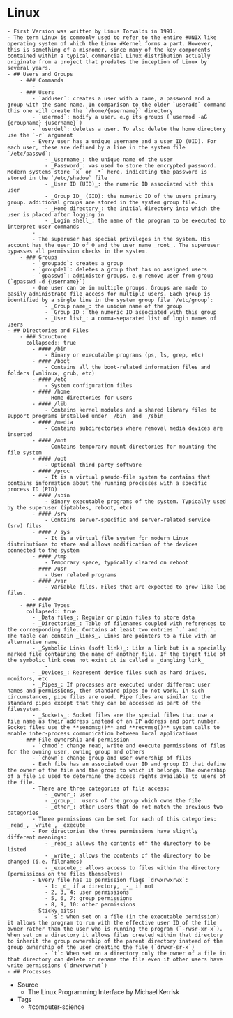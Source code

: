 # Linux
	- First Version was written by Linus Torvalds in 1991.
	- The term Linux is commonly used to refer to the entire #UNIX like operating system of which the Linux #Kernel forms a part. However, this is something of a misnomer, since many of the key components contained within a typical commercial Linux distribution actually originate from a project that predates the inception of Linux by several years.
	- ## Users and Groups
		- ### Commands
			-
		- ### Users
			- `adduser`: creates a user with a name, a password and a group with the same name. In comparison to the older `useradd` command this one will create the `/home/{username}` directory
			- `usermod`: modify a user. e.g its groups (`usermod -aG {groupname} {username}`)
			- `userdel`: deletes a user. To also delete the home directory use the `-r` argument
			- Every user has a unique username and a user ID (UID). For each user, these are defined by a line in the system file `/etc/passwd`:
				- _Username_: the unique name of the user
				- _Password_: was used to store the encrypted password. Modern systems store `x` or `*` here, indicating the password is stored in the `/etc/shadow` file
				- _User ID (UID)_: the numeric ID associated with this user
				- _Group ID_ (GID): the numeric ID of the users primary group. additional groups are stored in the system group file.
				- _Home directory_: the initial directory into which the user is placed after logging in
				- _Login shell_: the name of the program to be executed to interpret user commands
			-
			- The superuser has special privileges in the system. His account has the user ID of 0 and the user name _root_. The superuser bypasses all permission checks in the system.
		- ### Groups
			- `groupadd`: creates a group
			- `groupdel`: deletes a group that has no assigned users
			- `gpasswd`: administer groups. e.g remove user from group (`gpasswd -d {username}`)
			- One user can be in multiple groups. Groups are made to easily administrate file access for multiple users. Each group is identified by a single line in the system group file `/etc/group`:
				- _Group name_: the unique name of the group
				- _Group ID_: the numeric ID associated with this group
				- _User list_: a comma-separated list of login names of users
	- ## Directories and Files
		- ### Structure
		  collapsed:: true
			- #### /bin
				- Binary or executable programs (ps, ls, grep, etc)
			- #### /boot
				- Contains all the boot-related information files and folders (vmlinux, grub, etc)
			- #### /etc
				- System configuration files
			- #### /home
				- Home directories for users
			- #### /lib
				- Contains kernel modules and a shared library files to support programs installed under _/bin_ and _/sbin_
			- #### /media
				- Contains subdirectories where removal media devices are inserted
			- #### /mnt
				- Contains temporary mount directories for mounting the file system
			- #### /opt
				- Optional third party software
			- #### /proc
				- It is a virtual pseudo-file system to contains that contains information about the running processes with a specific process ID (PID)
			- #### /sbin
				- Binary executable programs of the system. Typically used by the superuser (iptables, reboot, etc)
			- #### /srv
				- Contains server-specific and server-related service (srv) files
			- #### / sys
				- It is a virtual file system for modern Linux distributions to store and allows modification of the devices connected to the system
			- #### /tmp
				- Temporary space, typically cleared on reboot
			- #### /usr
				- User related programs
			- #### /var
				- Variable files. Files that are expected to grow like log files.
			- ####
		- ### File Types
		  collapsed:: true
			- _Data files_: Regular or plain files to store data
			- _Directories_: Table of filenames coupled with references to the corresponding file. Contains at least two entries `.` and `..`. The table can contain _links_. Links are pointers to a file with an alternative name.
			- _Symbolic Links (soft link)_: Like a link but is a specially marked file containing the name of another file. If the target file of the symbolic link does not exist it is called a _dangling link_
				-
			- _Devices_: Represent device files such as hard drives, monitors, etc
			- _Pipes_: If processes are executed under different user names and permissions, then standard pipes do not work. In such circumstances, pipe files are used. Pipe files are similar to the standard pipes except that they can be accessed as part of the filesystem.
			- _Sockets_: Socket files are the special files that use a file name as their address instead of an IP address and port number. Socket files use the **sendmsg()** and **recvmsg()** system calls to enable inter-process communication between local applications
		- ### File ownership and permission
			- `chmod`: change read, write and execute permissions of files for the owning user, owning group and others
			- `chown`: change group and user ownership of files
			- Each file has an associated user ID and group ID that define the owner of the file and the group to which it belongs. The ownership of a file is used to determine the access rights available to users of the file.
			- There are three categories of file access:
				- _owner_: user
				- _group_:  users of the group which owns the file
				- _other_: other users that do not match the previous two categories
			- Three permissions can be set for each of this categories: _read_, _write_, _execute_
			- For directories the three permissions have slightly different meanings:
				- _read_: allows the contents off the directory to be listed
				- _write_: allows the contents of the directory to be changed (i.e. filenames)
				- _execute_: allows access to files within the directory (permissions on the files themselves)
			- Every file has 10 permission flags `drwxrwxrwx`:
				- 1: _d_ if a directory, _-_ if not
				- 2, 3, 4: user permissions
				- 5, 6, 7: group permissions
				- 8, 9, 10: other permissions
			- Sticky bits:
				- `s`: when set on a file (in the executable permission) it allows the program to run with the effective user ID of the file owner rather than the user who is running the program (`-rwsr-xr-x`). When set on a directory it allows files created within that directory to inherit the group ownership of the parent directory instead of the group ownership of the user creating the file (`drwxr-sr-x`)
				- `t`: When set on a directory only the owner of a file in that directory can delete or rename the file even if other users have write permissions (`drwxrwxrwt`)
	- ## Processes
- Source
	- The Linux Programming Interface by Michael Kerrisk
- Tags
	- #computer-science